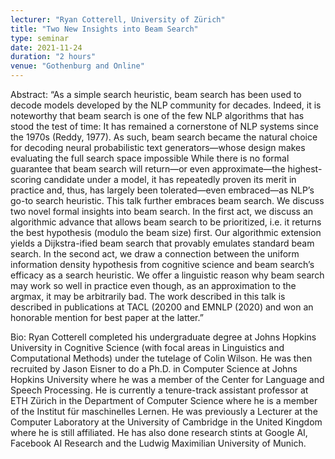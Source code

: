 ```yaml
---
lecturer: "Ryan Cotterell, University of Zürich"
title: "Two New Insights into Beam Search"
type: seminar
date: 2021-11-24
duration: "2 hours"
venue: "Gothenburg and Online"
---
```


Abstract: “As a simple search heuristic, beam search has been used to decode models developed by the NLP community for decades. Indeed, it is noteworthy that beam search is one of the few NLP algorithms that has stood the test of time: It has remained a cornerstone of NLP systems since the 1970s (Reddy, 1977). As such, beam search became the natural choice for decoding neural probabilistic text generators—whose design makes evaluating the full search space impossible While there is no formal guarantee that beam search will return—or even approximate—the highest-scoring candidate under a model, it has repeatedly proven its merit in practice and, thus, has largely been tolerated—even embraced—as NLP’s go-to search heuristic. This talk further embraces beam search. We discuss two novel formal insights into beam search. In the first act, we discuss an algorithmic advance that allows beam search to be prioritized, i.e. it returns the best hypothesis (modulo the beam size) first. Our algorithmic extension yields a Dijkstra-ified beam search that provably emulates standard beam search. In the second act, we draw a connection between the uniform information density hypothesis from cognitive science and beam search’s efficacy as a search heuristic. We offer a linguistic reason why beam search may work so well in practice even though, as an approximation to the argmax, it may be arbitrarily bad. The work described in this talk is described in publications at TACL (20200 and EMNLP (2020) and won an honorable mention for best paper at the latter.”

 

Bio:
Ryan Cotterell completed his undergraduate degree at Johns Hopkins University in Cognitive Science (with focal areas in Linguistics and Computational Methods) under the tutelage of Colin Wilson. He was then recruited by Jason Eisner to do a Ph.D. in Computer Science at Johns Hopkins University where he was a member of the Center for Language and Speech Processing. He is currently a tenure-track assistant professor at ETH Zürich in the Department of Computer Science where he is a member of the Institut für maschinelles Lernen. He was previously a Lecturer at the Computer Laboratory at the University of Cambridge in the United Kingdom where he is still affiliated. He has also done research stints at Google AI, Facebook AI Research and the Ludwig Maximilian University of Munich.